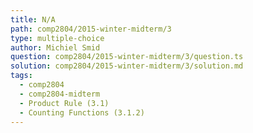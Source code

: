```yaml
---
title: N/A
path: comp2804/2015-winter-midterm/3
type: multiple-choice
author: Michiel Smid
question: comp2804/2015-winter-midterm/3/question.ts
solution: comp2804/2015-winter-midterm/3/solution.md
tags:
  - comp2804
  - comp2804-midterm
  - Product Rule (3.1)
  - Counting Functions (3.1.2)
---
```

